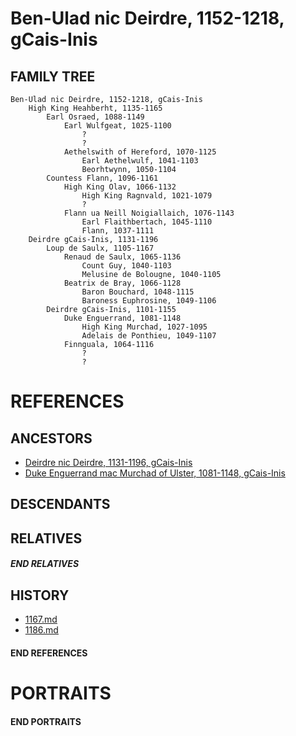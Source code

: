 # Ben-Ulad nic Deirdre, 1152-1218, gCais-Inis

## FAMILY TREE

```
Ben-Ulad nic Deirdre, 1152-1218, gCais-Inis
    High King Heahberht, 1135-1165
        Earl Osraed, 1088-1149
            Earl Wulfgeat, 1025-1100
                ?
                ?
            Aethelswith of Hereford, 1070-1125
                Earl Aethelwulf, 1041-1103
                Beorhtwynn, 1050-1104
        Countess Flann, 1096-1161
            High King Olav, 1066-1132
                High King Ragnvald, 1021-1079
                ?
            Flann ua Neill Noigiallaich, 1076-1143    
                Earl Flaithbertach, 1045-1110
                Flann, 1037-1111
    Deirdre gCais-Inis, 1131-1196
        Loup de Saulx, 1105-1167
            Renaud de Saulx, 1065-1136
                Count Guy, 1040-1103
                Melusine de Bolougne, 1040-1105
            Beatrix de Bray, 1066-1128
                Baron Bouchard, 1048-1115
                Baroness Euphrosine, 1049-1106
        Deirdre gCais-Inis, 1101-1155
            Duke Enguerrand, 1081-1148
                High King Murchad, 1027-1095
                Adelais de Ponthieu, 1049-1107
            Finnguala, 1064-1116
                ?
                ?
```

# REFERENCES

## ANCESTORS
* [Deirdre nic Deirdre, 1131-1196, gCais-Inis](deirdre_nic_deirdre_1131.md)
* [Duke Enguerrand mac Murchad of Ulster, 1081-1148, gCais-Inis](enguerrand_mac_murchad_1081.md)

## DESCENDANTS

## RELATIVES

##### END RELATIVES 
## HISTORY
* [1167.md](../h/1167.md)
* [1186.md](../h/1186.md)

#### END REFERENCES

# PORTRAITS

#### END PORTRAITS

